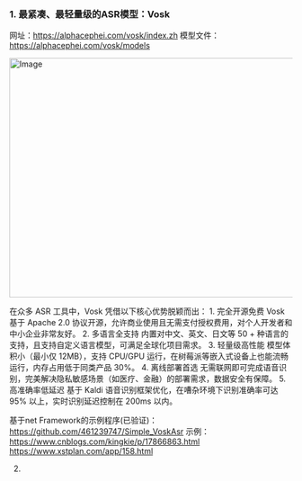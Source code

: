 ### **1. 最紧凑、最轻量级的ASR模型：Vosk**

网址：https://alphacephei.com/vosk/index.zh
模型文件：https://alphacephei.com/vosk/models

<img width="1214" height="426" alt="Image" src="https://github.com/user-attachments/assets/b2efc0e7-1cb6-41c2-ae69-6ab2a4d81e4e" />

在众多 ASR 工具中，Vosk 凭借以下核心优势脱颖而出： 1. 完全开源免费 Vosk 基于 Apache 2.0 协议开源，允许商业使用且无需支付授权费用，对个人开发者和中小企业非常友好。 2. 多语言全支持 内置对中文、英文、日文等 50 + 种语言的支持，且支持自定义语言模型，可满足全球化项目需求。 3. 轻量级高性能 模型体积小（最小仅 12MB），支持 CPU/GPU 运行，在树莓派等嵌入式设备上也能流畅运行，内存占用低于同类产品 30%。 4. 离线部署首选 无需联网即可完成语音识别，完美解决隐私敏感场景（如医疗、金融）的部署需求，数据安全有保障。 5. 高准确率低延迟 基于 Kaldi 语音识别框架优化，在嘈杂环境下识别准确率可达 95% 以上，实时识别延迟控制在 200ms 以内。

基于net Framework的示例程序(已验证)：https://github.com/461239747/Simple_VoskAsr 
示例：https://www.cnblogs.com/kingkie/p/17866863.html
https://www.xstplan.com/app/158.html

2. 